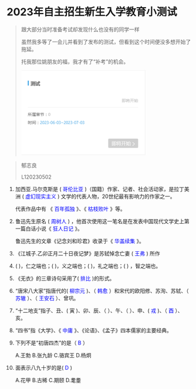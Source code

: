 # 2023年自主招生新生入学教育小测试

> 跟大部分当时准备考试却发现什么也没有的同学一样
>
> 虽然我多等了一会儿并看到了发布的测试，但看到这个时间便没多想开始了拖延。
>
> 托我那位姚朋友的福，我才有了“补考”的机会。
>
> <img src="语文测试.assets/image-20230612063023960.png" alt="image-20230612063023960" style="zoom:33%;" />



> 郁志良
>
> L120230502



1. 加西亚.马尔克斯是 ( <font color="blue">哥伦比亚</font> )（国籍）作家、记者、社会活动家，是拉丁美洲 ( <font color="blue">虚幻现实主义</font> ) 文学的代表人物，20世纪最有影响力的作家之一。

   代表作品中有 《 <font color="blue">百年孤独</font> 》、《 <font color="blue">枯枝败叶</font> 》等。



2. 鲁迅先生原名 ( <font color="blue">周树人</font> ) ，他首次使用这一笔名是在发表中国现代文学史上第一篇白话小说《 <font color="blue">狂人日记</font> 》。

   鲁迅先生的文章《记念刘和珍君》收录于《 <font color="blue">华盖续集</font> 》。



3. 《江城子.乙卯正月二十日夜记梦》是苏轼悼念亡妻 ( <font color="blue">王弗</font> ) 所作



3. (    )，仁之端也；(    )，义之端也；(    )，礼之端也；(    ) ，智之端也。



3. 《无衣》的三章诗句采用了( <font color="blue">排比</font> )的形式。



3. “唐宋八大家”指唐代的( <font color="blue">柳宗元</font> )、（ <font color="blue">韩愈</font> ）和宋代的欧阳修、苏洵、苏轼、（ <font color="blue">苏辙</font> ）、（ <font color="blue">王安石</font> ）、曾巩。



3. “十二地支”指子、丑、( 寅 )、卯、辰、（    ）、午、（    ）、申、( <font color="blue">戎</font> )、（  <font color="blue">酉</font> ）、亥。



3. “四书”指《大学》、《 <font color="blue">中庸</font> 》、《论语》、《孟子》四本儒家的主要经典。



9. 下列不是“初唐四杰”的是（ <font color="blue">B</font> ）

   A.王勃  B.张九龄  C.骆宾王  D.杨炯



10. 面表示八九十岁的是( <font color="blue">D</font> )

    A.花甲  B.古稀  C.期颐  D.耄耋





































